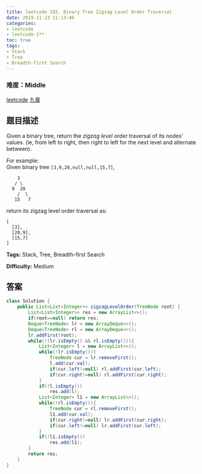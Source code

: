 ```yaml
---
title: leetcode 103. Binary Tree Zigzag Level Order Traversal
date: 2019-11-23 11:13:46
categories:
- leetcode
- leetcode-1**
toc: true
tags:
- Stack
- Tree
- Breadth-first Search
---
```

### 难度：Middle

<a href="https://leetcode.com/problems/binary-tree-zigzag-level-order-traversal/">leetcode</a>
<a href="https://www.jiuzhang.com/solution/binary-tree-zigzag-level-order-traversal/">九章</a>
## 题目描述
Given a binary tree, return the _zigzag level order_ traversal of its nodes'
values. (ie, from left to right, then right to left for the next level and
alternate between).

For example:  
Given binary tree `[3,9,20,null,null,15,7]`,  
        
        3
       / \
      9  20
        /  \
       15   7
    

return its zigzag level order traversal as:  
        
    [
      [3],
      [20,9],
      [15,7]
    ]
    


**Tags:** Stack, Tree, Breadth-first Search

**Difficulty:** Medium
## 答案
<!--more-->
```java
class Solution {
    public List<List<Integer>> zigzagLevelOrder(TreeNode root) {
        List<List<Integer>> res = new ArrayList<>();
        if(root==null) return res;
        Deque<TreeNode> lr = new ArrayDeque<>();
        Deque<TreeNode> rl = new ArrayDeque<>();
        lr.addFirst(root);
        while(!(lr.isEmpty() && rl.isEmpty())){
            List<Integer> l = new ArrayList<>();
            while(!lr.isEmpty()){
                TreeNode cur = lr.removeFirst();
                l.add(cur.val);
                if(cur.left!=null) rl.addFirst(cur.left);
                if(cur.right!=null) rl.addFirst(cur.right);
            }
            if(!l.isEmpty())
                res.add(l);
            List<Integer> l1 = new ArrayList<>();
            while(!rl.isEmpty()){
                TreeNode cur = rl.removeFirst();
                l1.add(cur.val);
                if(cur.right!=null) lr.addFirst(cur.right);
                if(cur.left!=null) lr.addFirst(cur.left);
            }
            if(!l1.isEmpty())
                res.add(l1);
        }
        return res;
    }
}
```
